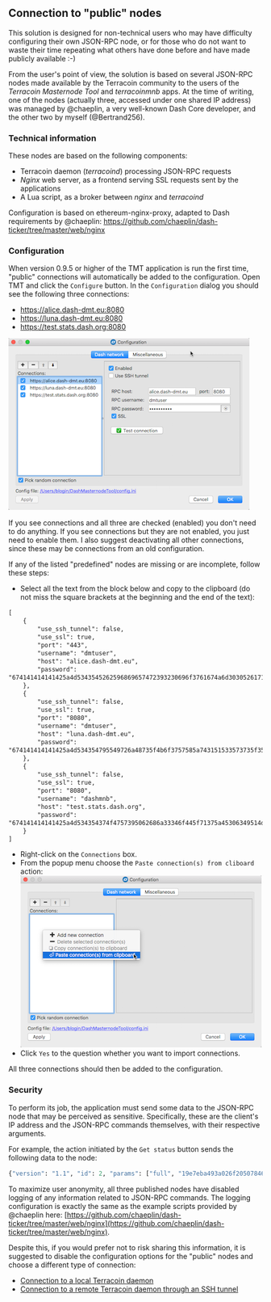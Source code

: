 ## Connection to "public" nodes

This solution is designed for non-technical users who may have difficulty configuring their own JSON-RPC node, or for those who do not want to waste their time repeating what others have done before and have made publicly available :-)

From the user's point of view, the solution is based on several JSON-RPC nodes made available by the Terracoin community to the users of the *Terracoin Masternode Tool* and *terracoinmnb* apps. At the time of writing, one of the nodes (actually three, accessed under one shared IP address) was managed by @chaeplin, a very well-known Dash Core developer, and the other two by myself (@Bertrand256).

### Technical information

These nodes are based on the following components:
 * Terracoin daemon (*terracoind*) processing JSON-RPC requests
 * *Nginx* web server, as a frontend serving SSL requests sent by the applications
 * A Lua script, as a broker between *nginx* and *terracoind*

Configuration is based on ethereum-nginx-proxy, adapted to Dash requirements by @chaeplin: https://github.com/chaeplin/dash-ticker/tree/master/web/nginx

### Configuration

When version 0.9.5 or higher of the TMT application is run the first time, "public" connections will automatically be added to the configuration. Open TMT and click the `Configure` button. In the `Configuration` dialog you should see the following three connections:
 * https://alice.dash-dmt.eu:8080
 * https://luna.dash-dmt.eu:8080
 * https://test.stats.dash.org:8080
 
![Public connection configuration window](img/tmt-config-dlg-public.png)

If you see connections and all three are checked (enabled) you don't need to do anything. If you see connections but they are not enabled, you just need to enable them. I also suggest deactivating all other connections, since these may be connections from an old configuration.

If any of the listed "predefined" nodes are missing or are incomplete, follow these steps:
 * Select all the text from the block below and copy to the clipboard (do not miss the square brackets at the beginning and the end of the text):
```﻿
[
    {
        "use_ssh_tunnel": false,
        "use_ssl": true,
        "port": "443",
        "username": "dmtuser",
        "host": "alice.dash-dmt.eu",
        "password": "674141414141425a4d5343545262596869657472393230696f3761674a6d30305261715f79656d45664a5559454b69587251482d3972473641623363353542647261704e735f4650313579584143776e704e7730444c6663556346397653576e58513d3d"
    },
    {
        "use_ssh_tunnel": false,
        "use_ssl": true,
        "port": "8080",
        "username": "dmtuser",
        "host": "luna.dash-dmt.eu",
        "password": "674141414141425a4d534354795549726a48735f4b6f3757585a743151533573735f354e58464a6b6f76766c705a472d4935726c4655456b7452686e356856416a385443446433496972485a4c4745354d3768745a6264424858537343466a6871773d3d"
    },
    {
        "use_ssh_tunnel": false,
        "use_ssl": true,
        "port": "8080",
        "username": "dashmnb",
        "host": "test.stats.dash.org",
        "password": "674141414141425a4d534354374f4757395062686a33346f445f71375a45306349514d72476b46746943716d376b4b556566764a326137586b42632d71564f71336a34516f586a472d73565258694c6d3246727a6f657951637435706f5f533857673d3d"
    }
]
```
 * Right-click on the `Connections` box.
 * From the popup menu choose the `Paste connection(s) from cliboard` action:
    ![Paste connections from clipboard](img/tmt-config-dlg-public-recover.png)
 * Click `Yes` to the question whether you want to import connections.

All three connections should then be added to the configuration.

### Security

To perform its job, the application must send some data to the JSON-RPC node that may be perceived as sensitive. Specifically, these are the client's IP address and the JSON-RPC commands themselves, with their respective arguments.

For example, the action initiated by the `Get status` button sends the following data to the node:
```python
{"version": "1.1", "id": 2, "params": ["full", "19e7eba493a026f205078469566e4df6a5a4b1428965574b55bec2412ddc9c48-0"], "method": "masternodelist"}
```

To maximize user anonymity, all three published nodes have disabled logging of any information related to JSON-RPC commands. The logging configuration is exactly the same as the example scripts provided by @chaeplin here: [https://github.com/chaeplin/dash-ticker/tree/master/web/nginx](https://github.com/chaeplin/dash-ticker/tree/master/web/nginx).

Despite this, if you would prefer not to risk sharing this information, it is suggested to disable the configuration options for the "public" nodes and choose a different type of connection:

- [Connection to a local Terracoin daemon](config-connection-direct.md)
- [Connection to a remote Terracoin daemon through an SSH tunnel](config-connection-ssh.md)
